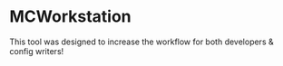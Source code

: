 # MCWorkstation
This tool was designed to increase the workflow for both developers &amp; config writers!
